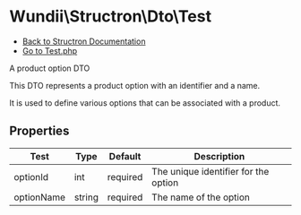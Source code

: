 # Wundii\Structron\Dto\Test
- [Back to Structron Documentation](./_Structron.md)
- [Go to Test.php](./../tests/E2E/Dto/Test.php)

A product option DTO

This DTO represents a product option with an identifier and a name.

It is used to define various options that can be associated with a product.

## Properties
| Test       | Type   | Default  | Description                          |
| ---------- | ------ | -------- | ------------------------------------ |
| optionId   | int    | required | The unique identifier for the option |
| optionName | string | required | The name of the option               |
